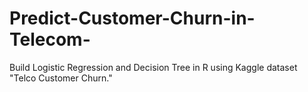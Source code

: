 # Predict-Customer-Churn-in-Telecom-
Build Logistic Regression and Decision Tree in R using Kaggle dataset "Telco Customer Churn."
